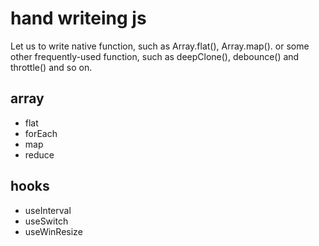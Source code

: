 # hand writeing js

Let us to write native function, such as Array.flat(), Array.map(). or some other frequently-used function, such as deepClone(), debounce() and throttle() and so on.

## array

- flat
- forEach
- map
- reduce

## hooks

- useInterval
- useSwitch
- useWinResize
